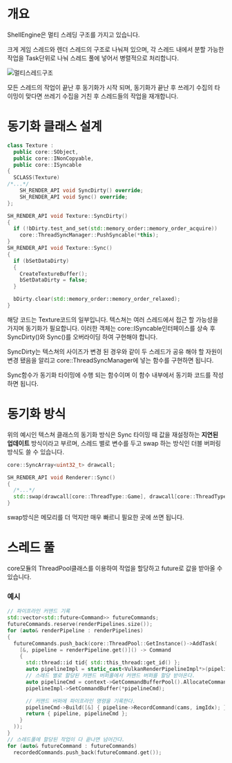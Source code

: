 # 개요
ShellEngine은 멀티 스레딩 구조를 가지고 있습니다.

크게 게임 스레드와 렌더 스레드의 구조로 나눠져 있으며, 각 스레드 내에서 분할 가능한 작업을 Task단위로 나눠 스레드 풀에 넣어서 병렬적으로 처리합니다.

![멀티스레드구조](https://github.com/user-attachments/assets/da0f58d0-3a38-4329-8d24-3e3b9007dcfe)

모든 스레드의 작업이 끝난 후 동기화가 시작 되며, 동기화가 끝난 후 쓰레기 수집의 타이밍이 맞다면 쓰레기 수집을 거친 후 스레드들의 작업을 재개합니다.

# 동기화 클래스 설계

```c++
class Texture : 
  public core::SObject, 
  public core::INonCopyable,
  public core::ISyncable
{
  SCLASS(Texture)
/*...*/
    SH_RENDER_API void SyncDirty() override;
    SH_RENDER_API void Sync() override;
};
```
```c++
SH_RENDER_API void Texture::SyncDirty()
{
  if (!bDirty.test_and_set(std::memory_order::memory_order_acquire))
    core::ThreadSyncManager::PushSyncable(*this);
}
SH_RENDER_API void Texture::Sync()
{
  if (bSetDataDirty)
  {
    CreateTextureBuffer();
    bSetDataDirty = false;
  }

  bDirty.clear(std::memory_order::memory_order_relaxed);
}
```
해당 코드는 Texture코드의 일부입니다. 텍스쳐는 여러 스레드에서 접근 할 가능성을 가지며 동기화가 필요합니다. 이러한 객체는 core::ISyncable인터페이스를 상속 후 SyncDirty()와 Sync()를 오버라이딩 하여 구현해야 합니다.

SyncDirty는 텍스쳐의 사이즈가 변경 된 경우와 같이 두 스레드가 공유 해야 할 자원이 변경 됐음을 알리고 core::ThreadSyncManager에 넣는 함수를 구현하면 됩니다.

Sync함수가 동기화 타이밍에 수행 되는 함수이며 이 함수 내부에서 동기화 코드를 작성하면 됩니다.

# 동기화 방식
위의 예시인 텍스쳐 클래스의 동기화 방식은 Sync 타이밍 때 값을 재설정하는 **지연된 업데이트** 방식이라고 부르며, 스레드 별로 변수를 두고 swap 하는 방식인 더블 버퍼링 방식도 쓸 수 있습니다.
```c++
core::SyncArray<uint32_t> drawcall;

SH_RENDER_API void Renderer::Sync()
{
  /*...*/
  std::swap(drawcall[core::ThreadType::Game], drawcall[core::ThreadType::Render]);
}
```
swap방식은 메모리를 더 먹지만 매우 빠르니 필요한 곳에 쓰면 됩니다.

# 스레드 풀
core모듈의 ThreadPool클래스를 이용하여 작업을 할당하고 future로 값을 받아올 수 있습니다.

### 예시
```c++
// 파이프라인 커맨드 기록
std::vector<std::future<Command>> futureCommands;
futureCommands.reserve(renderPipelines.size());
for (auto& renderPipeline : renderPipelines)
{
  futureCommands.push_back(core::ThreadPool::GetInstance()->AddTask(
    [&, pipeline = renderPipeline.get()]() -> Command
    {
      std::thread::id tid{ std::this_thread::get_id() };
      auto pipelineImpl = static_cast<VulkanRenderPipelineImpl*>(pipeline->GetImpl());
      // 스레드 별로 할당된 커맨드 버퍼풀에서 커맨드 버퍼를 할당 받아온다.
      auto pipelineCmd = context->GetCommandBufferPool().AllocateCommandBuffer(tid, VkQueueFlagBits::VK_QUEUE_GRAPHICS_BIT);
      pipelineImpl->SetCommandBuffer(*pipelineCmd);

      // 커맨드 버퍼에 파이프라인 명령을 기록한다.
      pipelineCmd->Build([&] { pipeline->RecordCommand(cams, imgIdx); }, true);
      return { pipeline, pipelineCmd };
    }
  ));
}
// 스레드풀에 할당된 작업이 다 끝나면 넘어간다.
for (auto& futureCommand : futureCommands)
  recordedCommands.push_back(futureCommand.get());
```
